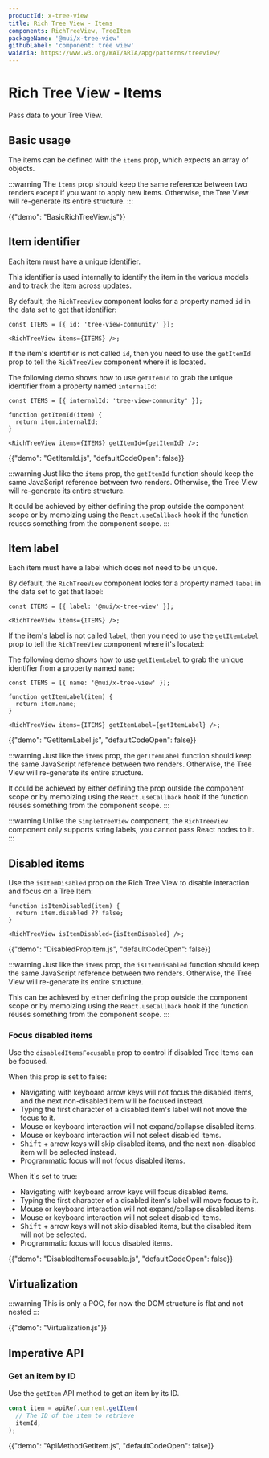 ```yaml
---
productId: x-tree-view
title: Rich Tree View - Items
components: RichTreeView, TreeItem
packageName: '@mui/x-tree-view'
githubLabel: 'component: tree view'
waiAria: https://www.w3.org/WAI/ARIA/apg/patterns/treeview/
---
```


# Rich Tree View - Items

<p class="description">Pass data to your Tree View.</p>

## Basic usage

The items can be defined with the `items` prop, which expects an array of objects.

:::warning
The `items` prop should keep the same reference between two renders except if you want to apply new items.
Otherwise, the Tree View will re-generate its entire structure.
:::

{{"demo": "BasicRichTreeView.js"}}

## Item identifier

Each item must have a unique identifier.

This identifier is used internally to identify the item in the various models and to track the item across updates.

By default, the `RichTreeView` component looks for a property named `id` in the data set to get that identifier:

```tsx
const ITEMS = [{ id: 'tree-view-community' }];

<RichTreeView items={ITEMS} />;
```

If the item's identifier is not called `id`, then you need to use the `getItemId` prop to tell the `RichTreeView` component where it is located.

The following demo shows how to use `getItemId` to grab the unique identifier from a property named `internalId`:

```tsx
const ITEMS = [{ internalId: 'tree-view-community' }];

function getItemId(item) {
  return item.internalId;
}

<RichTreeView items={ITEMS} getItemId={getItemId} />;
```

{{"demo": "GetItemId.js", "defaultCodeOpen": false}}

:::warning
Just like the `items` prop, the `getItemId` function should keep the same JavaScript reference between two renders.
Otherwise, the Tree View will re-generate its entire structure.

It could be achieved by either defining the prop outside the component scope or by memoizing using the `React.useCallback` hook if the function reuses something from the component scope.
:::

## Item label

Each item must have a label which does not need to be unique.

By default, the `RichTreeView` component looks for a property named `label` in the data set to get that label:

```tsx
const ITEMS = [{ label: '@mui/x-tree-view' }];

<RichTreeView items={ITEMS} />;
```

If the item's label is not called `label`, then you need to use the `getItemLabel` prop to tell the `RichTreeView` component where it's located:

The following demo shows how to use `getItemLabel` to grab the unique identifier from a property named `name`:

```tsx
const ITEMS = [{ name: '@mui/x-tree-view' }];

function getItemLabel(item) {
  return item.name;
}

<RichTreeView items={ITEMS} getItemLabel={getItemLabel} />;
```

{{"demo": "GetItemLabel.js", "defaultCodeOpen": false}}

:::warning
Just like the `items` prop, the `getItemLabel` function should keep the same JavaScript reference between two renders.
Otherwise, the Tree View will re-generate its entire structure.

It could be achieved by either defining the prop outside the component scope or by memoizing using the `React.useCallback` hook if the function reuses something from the component scope.
:::

:::warning
Unlike the `SimpleTreeView` component, the `RichTreeView` component only supports string labels, you cannot pass React nodes to it.
:::

## Disabled items

Use the `isItemDisabled` prop on the Rich Tree View to disable interaction and focus on a Tree Item:

```tsx
function isItemDisabled(item) {
  return item.disabled ?? false;
}

<RichTreeView isItemDisabled={isItemDisabled} />;
```

{{"demo": "DisabledPropItem.js", "defaultCodeOpen": false}}

:::warning
Just like the `items` prop, the `isItemDisabled` function should keep the same JavaScript reference between two renders.
Otherwise, the Tree View will re-generate its entire structure.

This can be achieved by either defining the prop outside the component scope or by memoizing using the `React.useCallback` hook if the function reuses something from the component scope.
:::

### Focus disabled items

Use the `disabledItemsFocusable` prop to control if disabled Tree Items can be focused.

When this prop is set to false:

- Navigating with keyboard arrow keys will not focus the disabled items, and the next non-disabled item will be focused instead.
- Typing the first character of a disabled item's label will not move the focus to it.
- Mouse or keyboard interaction will not expand/collapse disabled items.
- Mouse or keyboard interaction will not select disabled items.
- <kbd class="key">Shift</kbd> + arrow keys will skip disabled items, and the next non-disabled item will be selected instead.
- Programmatic focus will not focus disabled items.

When it's set to true:

- Navigating with keyboard arrow keys will focus disabled items.
- Typing the first character of a disabled item's label will move focus to it.
- Mouse or keyboard interaction will not expand/collapse disabled items.
- Mouse or keyboard interaction will not select disabled items.
- <kbd class="key">Shift</kbd> + arrow keys will not skip disabled items, but the disabled item will not be selected.
- Programmatic focus will focus disabled items.

{{"demo": "DisabledItemsFocusable.js", "defaultCodeOpen": false}}

## Virtualization [<span class="plan-pro"></span>](/x/introduction/licensing/#pro-plan 'Pro plan')

:::warning
This is only a POC, for now the DOM structure is flat and not nested
:::

{{"demo": "Virtualization.js"}}

## Imperative API

### Get an item by ID

Use the `getItem` API method to get an item by its ID.

```ts
const item = apiRef.current.getItem(
  // The ID of the item to retrieve
  itemId,
);
```

{{"demo": "ApiMethodGetItem.js", "defaultCodeOpen": false}}
